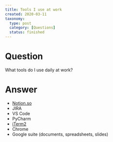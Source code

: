 ```yaml
---
title: Tools I use at work
created: 2020-03-11
taxonomy:
  type: post
  category: [Questions]
  status: finished
---
```


# Question
What tools do I use daily at work?

# Answer
* [Notion.so](http://notion.so/)
* JIRA
* VS Code
* PyCharm
* [iTerm2](https://www.iterm2.com/)
* Chrome
* Google suite (documents, spreadsheets, slides)
